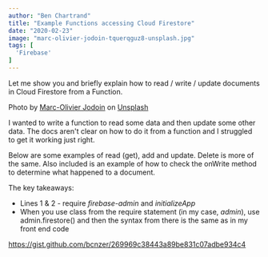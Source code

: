 ```yaml
---
author: "Ben Chartrand"
title: "Example Functions accessing Cloud Firestore"
date: "2020-02-23"
image: "marc-olivier-jodoin-tquerqguz8-unsplash.jpg"
tags: [
  'Firebase'
]
---
```


Let me show you and briefly explain how to read / write / update documents in Cloud Firestore from a Function.

Photo by [Marc-Olivier Jodoin](https://unsplash.com/@marcojodoin?utm_source=unsplash&utm_medium=referral&utm_content=creditCopyText) on [Unsplash](https://unsplash.com/s/photos/reflection?utm_source=unsplash&utm_medium=referral&utm_content=creditCopyText)

I wanted to write a function to read some data and then update some other data. The docs aren't clear on how to do it from a function and I struggled to get it working just right.

Below are some examples of read (get), add and update. Delete is more of the same. Also included is an example of how to check the onWrite method to determine what happened to a document.

The key takeaways:

- Lines 1 & 2 - require _firebase-admin_ and _initializeApp_
- When you use class from the require statement (in my case, _admin_), use admin.firestore() and then the syntax from there is the same as in my front end code

https://gist.github.com/bcnzer/269969c38443a89be831c07adbe934c4
